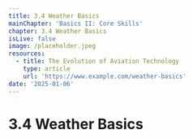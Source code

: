 ```yaml
---
title: 3.4 Weather Basics
mainChapter: 'Basics II: Core Skills'
chapter: 3.4 Weather Basics
isLive: false
image: /placeholder.jpeg
resources:
  - title: The Evolution of Aviation Technology
    type: article
    url: 'https://www.example.com/weather-basics'
date: '2025-01-06'
---
```


# 3.4 Weather Basics
